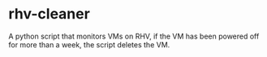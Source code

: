 # rhv-cleaner
A python script that monitors VMs on RHV, if the VM has been powered off for more than a week, the script deletes the VM.
